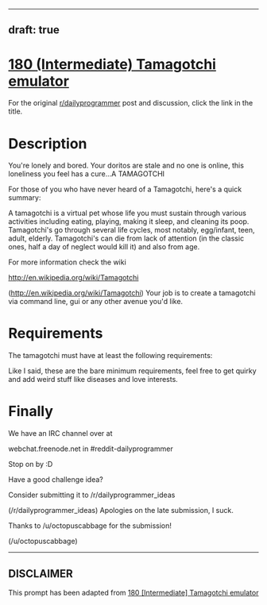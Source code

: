 ---
draft: true
----

# [180 (Intermediate) Tamagotchi emulator](https://www.reddit.com/r/dailyprogrammer/comments/2gryun/9172014_challenge_180_intermediate_tamagotchi/)

For the original [r/dailyprogrammer](https://www.reddit.com/r/dailyprogrammer/) post and discussion, click the link in the title.

# Description
You're lonely and bored. Your doritos are stale and no one is online, this loneliness you feel has a cure...A TAMAGOTCHI

For those of you who have never heard of a Tamagotchi, here's a quick summary:

A tamagotchi is a virtual pet whose life you must sustain through various activities including eating, playing, making it sleep, and cleaning its poop. Tamagotchi's go through several life cycles, most notably, egg/infant, teen, adult, elderly. Tamagotchi's can die from lack of attention (in the classic ones, half a day of neglect would kill it) and also from age.

For more information check the wiki

http://en.wikipedia.org/wiki/Tamagotchi

(http://en.wikipedia.org/wiki/Tamagotchi)
Your job is to create a tamagotchi via command line, gui or any other avenue you'd like.

# Requirements
The tamagotchi must have at least the following requirements:

Like I said, these are the bare minimum requirements, feel free to get quirky and add weird stuff like diseases and love interests.

# Finally
We have an IRC channel over at 

webchat.freenode.net in #reddit-dailyprogrammer

Stop on by :D

Have a good challenge idea?

Consider submitting it to /r/dailyprogrammer_ideas

(/r/dailyprogrammer_ideas)
Apologies on the late submission, I suck.

Thanks to /u/octopuscabbage for the submission!

(/u/octopuscabbage)

----
## **DISCLAIMER**
This prompt has been adapted from [180 [Intermediate] Tamagotchi emulator](https://www.reddit.com/r/dailyprogrammer/comments/2gryun/9172014_challenge_180_intermediate_tamagotchi/
)
